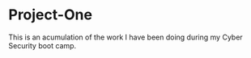 # Project-One
This is an acumulation of the work I have been doing during my Cyber Security boot camp.
